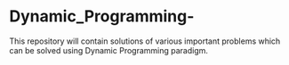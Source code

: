 # Dynamic_Programming-
This repository will contain solutions of various important problems which can be solved using Dynamic Programming paradigm. 
